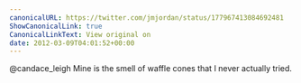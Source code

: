 ```yaml
---
canonicalURL: https://twitter.com/jmjordan/status/177967413084692481
ShowCanonicalLink: true
CanonicalLinkText: View original on
date: 2012-03-09T04:01:52+00:00
---
```

@candace_leigh Mine is the smell of waffle cones that I never actually tried.